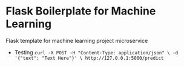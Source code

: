 # Flask Boilerplate for Machine Learning

Flask template for machine learning project microservice

- Testing
    `curl -X POST -H "Content-Type: application/json" \
     -d '{"text": "Text Here"}' \
     http://127.0.0.1:5000/predict`
